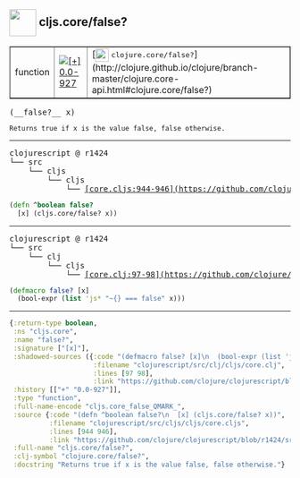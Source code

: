 ## <img width="48px" valign="middle" src="http://i.imgur.com/Hi20huC.png"> cljs.core/false?

 <table border="1">
<tr>
<td>function</td>
<td><a href="https://github.com/cljsinfo/api-refs/tree/0.0-927"><img valign="middle" alt="[+] 0.0-927" src="https://img.shields.io/badge/+-0.0--927-lightgrey.svg"></a> </td>
<td>
[<img height="24px" valign="middle" src="http://i.imgur.com/1GjPKvB.png"> <samp>clojure.core/false?</samp>](http://clojure.github.io/clojure/branch-master/clojure.core-api.html#clojure.core/false?)
</td>
</tr>
</table>

 <samp>
(__false?__ x)<br>
</samp>

```
Returns true if x is the value false, false otherwise.
```

---

 <pre>
clojurescript @ r1424
└── src
    └── cljs
        └── cljs
            └── <ins>[core.cljs:944-946](https://github.com/clojure/clojurescript/blob/r1424/src/cljs/cljs/core.cljs#L944-L946)</ins>
</pre>

```clj
(defn ^boolean false?
  [x] (cljs.core/false? x))
```


---

 <pre>
clojurescript @ r1424
└── src
    └── clj
        └── cljs
            └── <ins>[core.clj:97-98](https://github.com/clojure/clojurescript/blob/r1424/src/clj/cljs/core.clj#L97-L98)</ins>
</pre>

```clj
(defmacro false? [x]
  (bool-expr (list 'js* "~{} === false" x)))
```

---

```clj
{:return-type boolean,
 :ns "cljs.core",
 :name "false?",
 :signature ["[x]"],
 :shadowed-sources ({:code "(defmacro false? [x]\n  (bool-expr (list 'js* \"~{} === false\" x)))",
                     :filename "clojurescript/src/clj/cljs/core.clj",
                     :lines [97 98],
                     :link "https://github.com/clojure/clojurescript/blob/r1424/src/clj/cljs/core.clj#L97-L98"}),
 :history [["+" "0.0-927"]],
 :type "function",
 :full-name-encode "cljs.core_false_QMARK_",
 :source {:code "(defn ^boolean false?\n  [x] (cljs.core/false? x))",
          :filename "clojurescript/src/cljs/cljs/core.cljs",
          :lines [944 946],
          :link "https://github.com/clojure/clojurescript/blob/r1424/src/cljs/cljs/core.cljs#L944-L946"},
 :full-name "cljs.core/false?",
 :clj-symbol "clojure.core/false?",
 :docstring "Returns true if x is the value false, false otherwise."}

```
